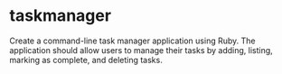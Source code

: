 # taskmanager
Create a command-line task manager application using Ruby. The application should allow users to manage their tasks by adding, listing, marking as complete, and deleting tasks.
